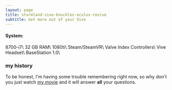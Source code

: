 ```yaml
---
layout: page
title: stormland-vive-knuckles-oculus-revive
subtitle: Get more out of your Vive
---
```


#### System:  
8700-i7\ 32 GB RAM\ 1080ti\  Steam/SteamVR\ Valve Index Controllers\ Vive Headset\ BaseStation 1.0\

### my history

To be honest, I'm having some trouble remembering right now, so why don't you just watch [my movie](https://en.wikipedia.org/wiki/The_Princess_Bride_%28film%29) and it will answer **all** your questions.

